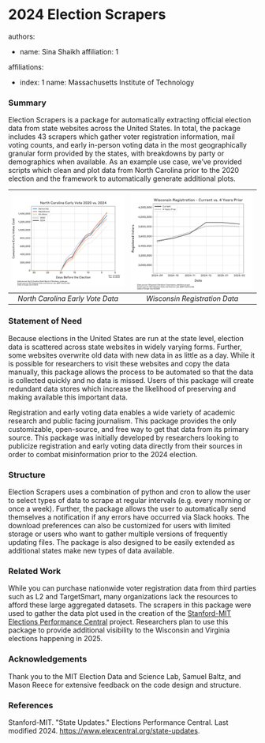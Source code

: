 # 2024 Election Scrapers

authors:
  - name: Sina Shaikh
    affiliation: 1

affiliations:
  - index: 1
    name: Massachusetts Institute of Technology

### Summary

Election Scrapers is a package for automatically extracting official election data from state websites across the United States. In total, the package includes 43 scrapers which gather voter registration information, mail voting counts, and early in-person voting data in the most geographically granular form provided by the states, with breakdowns by party or demographics when available. As an example use case, we’ve provided scripts which clean and plot data from North Carolina prior to the 2020 election and the framework to automatically generate additional plots.

| ![North Carolina Early Vote Data](plots/NC/early/20250211.png) | ![Wisconsin Registration Data](plots/WI/reg/20250212.png) |
|:--------------------------------------------------------------:|:----------------------------------------------------------:|
| *North Carolina Early Vote Data*                               | *Wisconsin Registration Data*                              |

### Statement of Need

Because elections in the United States are run at the state level, election data is scattered across state websites in widely varying forms. Further, some websites overwrite old data with new data in as little as a day. While it is possible for researchers to visit these websites and copy the data manually, this package allows the process to be automated so that the data is collected quickly and no data is missed. Users of this package will create redundant data stores which increase the likelihood of preserving and making available this important data.

Registration and early voting data enables a wide variety of academic research and public facing journalism. This package provides the only customizable, open-source, and free way to get that data from its primary source. This package was initially developed by researchers looking to publicize registration and early voting data directly from their sources in order to combat misinformation prior to the 2024 election.

### Structure

Election Scrapers uses a combination of python and cron to allow the user to select types of data to scrape at regular intervals (e.g. every morning or once a week). Further, the package allows the user to automatically send themselves a notification if any errors have occurred via Slack hooks. The download preferences can also be customized for users with limited storage or users who want to gather multiple versions of frequently updating files. The package is also designed to be easily extended as additional states make new types of data available.

### Related Work

While you can purchase nationwide voter registration data from third parties such as L2 and TargetSmart, many organizations lack the resources to afford these large aggregated datasets. The scrapers in this package were used to gather the data plot used in the creation of the [Stanford-MIT Elections Performance Central](https://www.elexcentral.org/state-updates/north-carolina) project. Researchers plan to use this package to provide additional visibility to the Wisconsin and Virginia elections happening in 2025.

### Acknowledgements

Thank you to the MIT Election Data and Science Lab, Samuel Baltz, and Mason Reece for extensive feedback on the code design and structure.

### References

Stanford-MIT. "State Updates." Elections Performance Central. Last modified 2024. <https://www.elexcentral.org/state-updates>.
